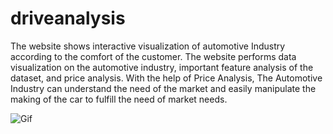# driveanalysis
The website shows interactive visualization of automotive Industry according to the comfort of the customer. The website performs data visualization on the automotive industry, important feature analysis of the dataset, and price analysis. With the help of Price Analysis, The Automotive Industry can understand the need of the market and easily manipulate the making of the car to fulfill the need of market needs.

![Gif](/images/imgg.gif)
